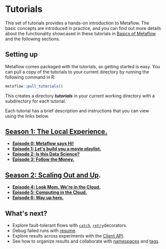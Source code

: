 # Tutorials

This set of tutorials provides a hands-on introduction to Metaflow. The basic concepts
are introduced in practice, and you can find out more details about the functionality
showcased in these tutorials in [Basics of Metaflow](../../metaflow/basics.md) and the
following sections.

## Setting up

Metaflow comes packaged with the tutorials, so getting started is easy. You can pull a
copy of the tutorials to your current directory by running the following command in R:

```r
metaflow::pull_tutorials()
```

This creates a directory _**tutorials**_ in your current working directory with a
subdirectory for each tutorial.

Each tutorial has a brief description and instructions that you can view using the links
below.

## [Season 1: The Local Experience.](tutorials/season-1-the-local-experience/)

- [**Episode 0: Metaflow says Hi!**](season-1-the-local-experience/episode00.md)
- [**Episode 1: Let's build you a movie
  playlist.**](season-1-the-local-experience/episode01.md)
- [**Episode 2: Is this Data Science?**](season-1-the-local-experience/episode02.md)
- [**Episode 3: Follow the Money.**](season-1-the-local-experience/episode03.md)

## [Season 2: Scaling Out and Up](tutorials/season-2-scaling-out-and-up/).

- [**Episode 4: Look Mom, We're in the
  Cloud.**](season-2-scaling-out-and-up/episode04.md)
- [**Episode 5: Computing in the Cloud.**](season-2-scaling-out-and-up/episode05.md)
- [**Episode 6: Way up here.**](season-2-scaling-out-and-up/episode06.md)

## What's next?

- Explore fault-tolerant flows with
  [`catch`](../metaflow/failures#catching-exceptions-with-the-catch-decorator),
  [`retry`](../metaflow/failures#retrying-tasks-with-the-retry-decorator)decorators.
- Debug failed runs with [resume](../metaflow/debugging#how-to-use-the-resume-command).
- Explore results across experiments with the [Client API](../metaflow/client).
- See how to organize results and collaborate with
  [namespaces](../metaflow/tagging#namespaces) and [tags](../metaflow/tagging#tagging).
